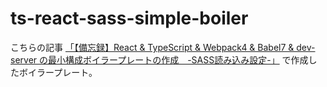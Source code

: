# ts-react-sass-simple-boiler

こちらの記事 [「【備忘録】React & TypeScript & Webpack4 & Babel7 & dev-server の最小構成ボイラープレートの作成　-SASS読み込み設定-」](https://qiita.com/Kento75/items/fe2d57ff6c3aa9c1cf97) で作成したボイラープレート。
